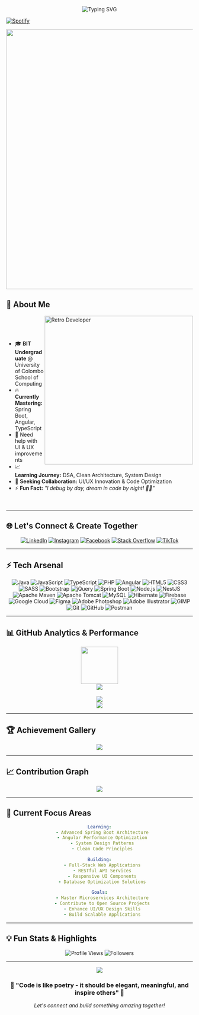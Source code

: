 <div align="center">
  <img src="https://readme-typing-svg.demolab.com?font=Tagesschrift&size=40&duration=2500&pause=500&color=F70700&center=true&vCenter=true&width=435&lines=%F0%9F%91%8B+Hellow...;%F0%9F%98%8E+I'm+Nugitha+Disas+;%F0%9F%93%9A+Self+Learner;%E2%98%95+Java+Enthusiast;%F0%9F%92%BB+Full-stack+Learner;%F0%9F%8E%A8+Web+Designer" alt="Typing SVG" />
</div>


[![Spotify](https://novatorem-git-main-nugitha-disas-projects.vercel.app/api/spotify)](https://open.spotify.com/user/31yeit3ffqphcgx2lfv6do6wzbte)



<div align="center">
  <img src="https://user-images.githubusercontent.com/74038190/212284100-561aa473-3905-4a80-b561-0d28506553ee.gif" width="700">
</div>

## 🌟 About Me

<img align="right" alt="Retro Developer" width="400" src="https://user-images.githubusercontent.com/74038190/212749447-bfb7e725-6987-49d9-ae85-2015e3e7cc41.gif">
<br><br><br>

- 🎓 **BIT Undergraduate** @ University of Colombo School of Computing  
- 🔥 **Currently Mastering:** Spring Boot, Angular, TypeScript  
- 🙌 Need help with UI & UX improvements
- 📈 **Learning Journey:** DSA, Clean Architecture, System Design  
- 💭 **Seeking Collaboration:** UI/UX Innovation & Code Optimization  
- ⚡ **Fun Fact:** _"I debug by day, dream in code by night! 🌙✨"_

<br clear="right"/>

---

## 🌐 Let's Connect & Create Together

<div align="center">
  
[![LinkedIn](https://img.shields.io/badge/LinkedIn-0077B5?style=for-the-badge&logo=linkedin&logoColor=white&labelColor=0077B5)](https://linkedin.com/in/nugitha-disas)
[![Instagram](https://img.shields.io/badge/Instagram-E4405F?style=for-the-badge&logo=instagram&logoColor=white&labelColor=E4405F)](https://instagram.com/nugi_dc)
[![Facebook](https://img.shields.io/badge/Facebook-1877F2?style=for-the-badge&logo=facebook&logoColor=white&labelColor=1877F2)](https://web.facebook.com/nugitha.disas)
[![Stack Overflow](https://img.shields.io/badge/Stack_Overflow-FE7A16?style=for-the-badge&logo=stack-overflow&logoColor=white&labelColor=FE7A16)](https://stackoverflow.com/users/30428711)
[![TikTok](https://img.shields.io/badge/TikTok-000000?style=for-the-badge&logo=tiktok&logoColor=white&labelColor=000000)](https://tiktok.com/@nugi_dc)

</div>

---

## ⚡ Tech Arsenal

<div align="center">

![Java](https://img.shields.io/badge/Java-ED8B00?style=for-the-badge&logo=openjdk&logoColor=white)
![JavaScript](https://img.shields.io/badge/JavaScript-F7DF1E?style=for-the-badge&logo=javascript&logoColor=black)
![TypeScript](https://img.shields.io/badge/TypeScript-007ACC?style=for-the-badge&logo=typescript&logoColor=white)
![PHP](https://img.shields.io/badge/PHP-777BB4?style=for-the-badge&logo=php&logoColor=white)
![Angular](https://img.shields.io/badge/Angular-DD0031?style=for-the-badge&logo=angular&logoColor=white)
![HTML5](https://img.shields.io/badge/HTML5-E34F26?style=for-the-badge&logo=html5&logoColor=white)
![CSS3](https://img.shields.io/badge/CSS3-1572B6?style=for-the-badge&logo=css3&logoColor=white)
![SASS](https://img.shields.io/badge/SASS-hotpink.svg?style=for-the-badge&logo=SASS&logoColor=white)
![Bootstrap](https://img.shields.io/badge/Bootstrap-8511FA?style=for-the-badge&logo=bootstrap&logoColor=white)
![jQuery](https://img.shields.io/badge/jQuery-0769AD?style=for-the-badge&logo=jquery&logoColor=white)
![Spring Boot](https://img.shields.io/badge/Spring_Boot-6DB33F?style=for-the-badge&logo=spring-boot&logoColor=white)
![Node.js](https://img.shields.io/badge/Node.js-43853D?style=for-the-badge&logo=node.js&logoColor=white)
![NestJS](https://img.shields.io/badge/NestJS-E0234E?style=for-the-badge&logo=nestjs&logoColor=white)
![Apache Maven](https://img.shields.io/badge/Apache_Maven-C71A36?style=for-the-badge&logo=apache-maven&logoColor=white)
![Apache Tomcat](https://img.shields.io/badge/Apache_Tomcat-F8DC75?style=for-the-badge&logo=apache-tomcat&logoColor=black)
![MySQL](https://img.shields.io/badge/MySQL-005C84?style=for-the-badge&logo=mysql&logoColor=white)
![Hibernate](https://img.shields.io/badge/Hibernate-59666C?style=for-the-badge&logo=hibernate&logoColor=white)
![Firebase](https://img.shields.io/badge/Firebase-039BE5?style=for-the-badge&logo=firebase&logoColor=white)
![Google Cloud](https://img.shields.io/badge/Google_Cloud-4285F4?style=for-the-badge&logo=google-cloud&logoColor=white)
![Figma](https://img.shields.io/badge/Figma-F24E1E?style=for-the-badge&logo=figma&logoColor=white)
![Adobe Photoshop](https://img.shields.io/badge/Adobe_Photoshop-31A8FF?style=for-the-badge&logo=adobe-photoshop&logoColor=white)
![Adobe Illustrator](https://img.shields.io/badge/Adobe_Illustrator-FF9A00?style=for-the-badge&logo=adobe-illustrator&logoColor=white)
![GIMP](https://img.shields.io/badge/GIMP-657D8B?style=for-the-badge&logo=gimp&logoColor=white)
![Git](https://img.shields.io/badge/Git-F05032?style=for-the-badge&logo=git&logoColor=white)
![GitHub](https://img.shields.io/badge/GitHub-100000?style=for-the-badge&logo=github&logoColor=white)
![Postman](https://img.shields.io/badge/Postman-FF6C37?style=for-the-badge&logo=postman&logoColor=white)


</div>

---

## 📊 GitHub Analytics & Performance

<div align="center">
  <img src="https://user-images.githubusercontent.com/74038190/212284087-bbe7e430-757e-4901-90bf-4cd2ce3e1852.gif" width="100">
</div>

<div align="center">
  <img src="https://github-readme-stats-sigma-five.vercel.app/api?username=Nugi29&show_icons=true&theme=tokyonight"/>
  <br><br>
  <img src="https://github-readme-stats.vercel.app/api/top-langs/?username=Nugi29&layout=compact&theme=tokyonight"/>
</div>

<div align="center">
  <img src="https://github-readme-streak-stats.herokuapp.com/?user=Nugi29&theme=tokyonight&hide_border=true&background=0D1117&stroke=00D9FF&ring=00D9FF&fire=FF6B6B&currStreakLabel=FFFFFF"/>
</div>

---

## 🏆 Achievement Gallery

<div align="center">
  <img src="https://github-profile-trophy.vercel.app/?username=Nugi29&theme=tokyonight&no-frame=true&no-bg=true&margin-w=15&column=9"/>
</div>

---

## 📈 Contribution Graph

<div align="center">
  <img src="https://github-readme-activity-graph.vercel.app/graph?username=Nugi29&theme=tokyo-night&bg_color=0D1117&color=00D9FF&line=00D9FF&point=FFFFFF&area=true&hide_border=true"/>
</div>

---

## 🎯 Current Focus Areas

<div align="center">

```yaml
Learning:
  - Advanced Spring Boot Architecture
  - Angular Performance Optimization
  - System Design Patterns
  - Clean Code Principles

Building:
  - Full-Stack Web Applications
  - RESTful API Services
  - Responsive UI Components
  - Database Optimization Solutions

Goals:
  - Master Microservices Architecture
  - Contribute to Open Source Projects
  - Enhance UI/UX Design Skills
  - Build Scalable Applications
```

</div>

---

## 💡 Fun Stats & Highlights

<div align="center">
  
![Profile Views](https://komarev.com/ghpvc/?username=Nugi29&color=00D9FF&style=for-the-badge&label=PROFILE+VIEWS)
![Followers](https://img.shields.io/github/followers/Nugi29?color=00D9FF&style=for-the-badge&label=FOLLOWERS)

</div>

---

<div align="center">
  <img src="https://capsule-render.vercel.app/api?type=waving&color=gradient&customColorList=6,11,20&height=100&section=footer&fontSize=20&fontColor=fff&animation=twinkling"/>
</div>

<div align="center">
  <h3>💫 "Code is like poetry - it should be elegant, meaningful, and inspire others" 💫</h3>
  <p><i>Let's connect and build something amazing together!</i></p>
</div>
